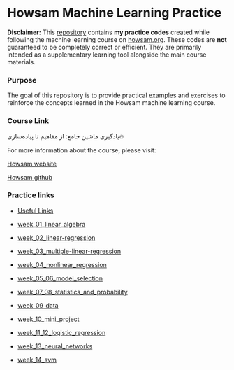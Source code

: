 # Howsam Machine Learning Practice

**Disclaimer:** This [repository](https://github.com/deemok7/howsam_machin_learning_practice) contains **my practice codes** created while following the machine learning course on [howsam.org](https://howsam.org). These codes are **not** guaranteed to be completely correct or efficient. They are primarily intended as a supplementary learning tool alongside the main course materials.

### Purpose

The goal of this repository is to provide practical examples and exercises to reinforce the concepts learned in the Howsam machine learning course.

### Course Link

یادگیری ماشین جامع: از مفاهیم تا پیاده‌سازی🔥

For more information about the course, please visit:

[Howsam website](https://howsam.org/downloads/machine-learning-course/)

[Howsam github](https://github.com/howsam)

### Practice links

- [Useful Links](useful_links.md)

- [week_01_linear_algebra](/codes/week_01_linear_algebra)

- [week_02_linear-regression](/codes/week_02_linear-regression)

- [week_03_multiple-linear-regression](/codes/week_03_multiple-linear-regression)

- [week_04_nonlinear_regression](/codes/week_04_nonlinear_regression)

- [week_05_06_model_selection](/codes/week_05_06_model_selection)

- [week_07_08_statistics_and_probability](/codes/week_07_08_statistics_and_probability)

- [week_09_data](/codes/week_09_data)

- [week_10_mini_project](/codes/week_10_mini_project)

- [week_11_12_logistic_regression](/codes/week_11_12_logistic_regression)

- [week_13_neural_networks](/codes/week_13_neural_networks)

- [week_14_svm](/codes/week_14_svm)
